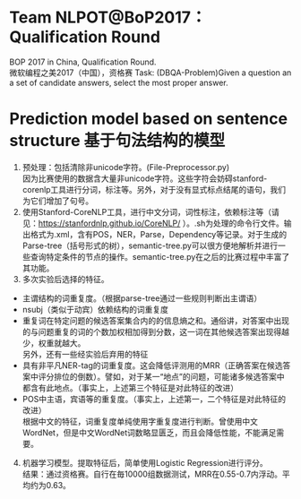 # Team NLPOT@BoP2017：Qualification Round
BOP 2017 in China, Qualification Round.<br>
微软编程之美2017（中国），资格赛
Task: (DBQA-Problem)Given a question an a set of candidate answers, select the most proper answer.
# Prediction model based on sentence structure 基于句法结构的模型
1. 预处理：包括清除非unicode字符。(File-Preprocessor.py)<br>
因为比赛使用的数据含大量非unicode字符。这些字符会妨碍stanford-corenlp工具进行分词，标注等。另外，对于没有显式标点结尾的语句，我们为它们增加了句号。
2. 使用Stanford-CoreNLP工具，进行中文分词，词性标注，依赖标注等（请见：https://stanfordnlp.github.io/CoreNLP/ ）。.sh为处理的命令行文件。输出格式为.xml，含有POS，NER，Parse，Dependency等记录。对于生成的Parse-tree（括号形式的树），semantic-tree.py可以很方便地解析并进行一些查询特定条件的节点的操作。semantic-tree.py在之后的比赛过程中丰富了其功能。
3. 多次实验后选择的特征。
* 主谓结构的词重复度。（根据parse-tree通过一些规则判断出主谓语）
* nsubj（类似于动宾）依赖结构的词重复度<br>
* 重复词在特定问题的候选答案集合内的的信息熵之和。通俗讲，对答案中出现的与问题重复的词的个数加权相加得到分数，这一词在其他候选答案出现得越少，权重就越大。<br>
另外，还有一些经实验后弃用的特征
* 具有非平凡NER-tag的词重复度。这会降低评测用的MRR（正确答案在候选答案中评分排位的倒数）。譬如，对于某一“地点”的问题，可能诸多候选答案中都含有此地点。（事实上，上述第三个特征是对此特征的改进）
* POS中主语，宾语等的重复度。（事实上，上述第一，二个特征是对此特征的改进）<br>
根据中文的特征，词重复度单纯使用字重复度进行判断。曾使用中文WordNet，但是中文WordNet词数略显匮乏，而且会降低性能，不能满足需要。
4. 机器学习模型。提取特征后，简单使用Logistic Regression进行评分。<br>
结果：通过资格赛。自行在毎10000组数据测试，MRR在0.55-0.7内浮动。平均约为0.63。
